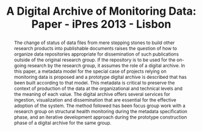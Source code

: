 ---
abstract: The change of status of data files from mere stepping stones to build other
  research products into publishable documents raises the question of how to organize
  data repositories appropriate for dissemination of such publications outside of
  the original research group. If the repository is to be used for the on-going research
  by the research group, it assumes the role of a digital archive. In this paper,
  a metadata model for the special case of projects relying on monitoring data is
  proposed and a prototype digital archive is described that has been built according
  to that model. This metadata is critical to preserve the context of production of
  the data at the organizational and technical levels and the meaning of each value.
  The digital archive offers several services for ingestion, visualization and dissemination
  that are essential for the effective adoption of the system. The method followed
  has been focus group work with a research group on structural health monitoring
  during the metadata specification phase, and an iterative development approach during
  the prototype construction phase of a digital archive for the same group.
creators:
- David, Gabriel
- Cunha, Álvaro
- Costa, Fábio
date: null
document_url: https://services.phaidra.univie.ac.at/api/object/o:377371/download
grand_parent: iPRES
institutions: []
keywords:
- scientific data repositories
- experimental data streams
- structural health monitoring
- lisbon
landing_page_url: https://phaidra.univie.ac.at/o:377371
language: eng
layout: publication
license: CC BY-SA 2.0 AT
notes_url: null
parent: iPRES 2013
presentation_url: null
size: 123509
source_name: iPRES
title: 'A Digital Archive of Monitoring Data: Paper - iPres 2013 -  Lisbon'
type: paper
year: 2013
---